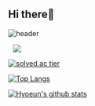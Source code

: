 ## Hi there👋
![header](https://capsule-render.vercel.app/api?type=waving&text=Welcome!&height=300&fontSize=70&color=gradient&section=header&animation=fadeIn&fontColor=fffafa)
<!--
**chohe3212/chohe3212** is a ✨ _special_ ✨ repository because its `README.md` (this file) appears on your GitHub profile.



Here are some ideas to get you started:

- 🔭 I’m currently working on ...
- 🌱 I’m currently learning ...
- 👯 I’m looking to collaborate on ...
- 🤔 I’m looking for help with ...
- 💬 Ask me about ...
- 📫 How to reach me: ...
- 😄 Pronouns: ...
- ⚡ Fun fact: ...
-->
<a href="https://instagram.com/gydms0320">
    <img 
        src="http://img.shields.io/badge/-Instagram-black?style=flat&logo=Instagram&link=https://instagram.com/gydms0320/"
        style="height : auto; margin-left : 10px; margin-right : 10px;"/>
</a>

[![solved.ac tier](http://mazassumnida.wtf/api/generate_badge?boj=chohe3212)](https://solved.ac/chohe3212)



[![Top Langs](https://github-readme-stats.vercel.app/api/top-langs/?username=chohe3212&layout=compact)](https://github.com/chohe3212/github-readme-stats)


[![Hyoeun's github stats](https://github-readme-stats.vercel.app/api?username=chohe3212&theme=outrun&show_icons=true)](https://github.com/chohe3212/github-readme-stats)


